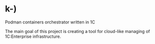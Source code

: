 # k-)
 Podman containers orchestrator written in 1C

 The main goal of this project is creating a tool for cloud-like managing of 1C:Enterprise infrastructure.
